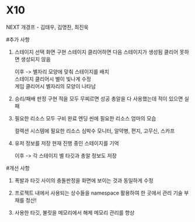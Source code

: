 # X10
NEXT 개경프 - 김태우, 김명찬, 최진욱

#추가 사항  

1. 스테이지 선택 화면 구현
	스테이지 클리어하면 다음 스테이지가 생성됨
	클리어 못하면 생성되지 않음

	이후 -> 별자리 모양에 맞춰 스테이지를 배치  
                스테이지 클리어시 별이 빛나게 수정  
                게임 클리어시 별자리의 모양이 나타남

2. 승리/패배 판정 구현
	적을 모두 무찌르면 성공
	총알을 다 사용했는데 적이 있으면 실패

3. 필요한 리소스 모두 구비 완료
	엔딩 씬에 필요한 리소스
		엄마의 모습

	컬렉션 시스템에 필요한 리소스
		심박수 모니터, 알약병, 편지, 고무신, 스카프

4. 유저 정보를 저장
	현재 진행 중인 스테이지를 기억

	이후 -> 각 스테이지 별 타깃과 총알 정보도 저장  

#개선 사항  

1. 폭발과 타깃 사이의 충돌판정을 화면에 보이는 것과 동일하게 수정

2. 프로젝트 내에서 사용되는 상수들을 namespace 활용하여 한 곳에서 관리
	기술 부채를 청산!

3. 사용한 타깃, 불릿을 메모리에서 해제
	메모리 관리를 향상
